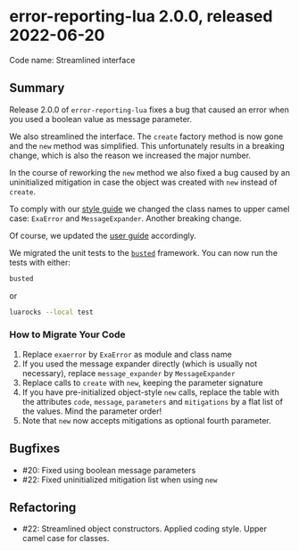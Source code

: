 # error-reporting-lua 2.0.0, released 2022-06-20

Code name: Streamlined interface

## Summary

Release 2.0.0 of `error-reporting-lua` fixes a bug that caused an error when you used a boolean value as message parameter.

We also streamlined the interface. The `create` factory method is now gone and the `new` method was simplified. This unfortunately results in a breaking change, which is also the reason we increased the major number.

In the course of reworking the `new` method we also fixed a bug caused by an uninitialized mitigation in case the object was created with `new` instead of `create`.

To comply with our [style guide](https://github.com/exasol/lua-coding/blob/main/doc/lua_style_guide.md) we changed the class names to upper camel case: `ExaError` and `MessageExpander`. Another breaking change.

Of course, we updated the [user guide](../user_guide/user_guide.md) accordingly.

We migrated the unit tests to the [`busted`](http://olivinelabs.com/busted/) framework. You can now run the tests with either:

```bash
busted
```

or

```bash
luarocks --local test
```

### How to Migrate Your Code

1. Replace `exaerror` by `ExaError` as module and class name
2. If you used the message expander directly (which is usually not necessary), replace `message_expander` by `MessageExpander`
3. Replace calls to `create` with `new`, keeping the parameter signature
4. If you have pre-initialized object-style `new` calls, replace the table with the attributes `code`, `message`, `parameters` and `mitigations` by a flat list of the values. Mind the parameter order!
5. Note that `new` now accepts mitigations as optional fourth parameter.

## Bugfixes

* #20: Fixed using boolean message parameters
* #22: Fixed uninitialized mitigation list when using `new` 

## Refactoring

* #22: Streamlined object constructors. Applied coding style. Upper camel case for classes.